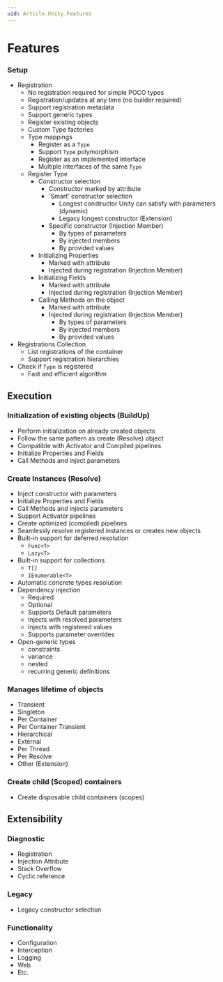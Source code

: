 ```yaml
---
uid: Article.Unity.Features
---
```


# Features

### Setup

* Registration
  * No registration required for simple POCO types
  * Registration/updates at any time (no builder required)
  * Support registration metadata
  * Support generic types
  * Register existing objects 
  * Custom Type factories
  * Type mappings
    * Register as a `Type`
    * Support `Type` polymorphism
    * Register as an implemented interface
    * Multiple interfaces of the same `Type`
  * Register Type
    * Constructor selection
      * Constructor marked by attribute
      * 'Smart' constructor selection
        * Longest constructor Unity can satisfy with parameters (dynamic)
        * Legacy longest constructor (Extension)
      * Specific constructor (Injection Member)
        * By types of parameters
        * By injected members
        * By provided values
    * Initializing Properties
      * Marked with attribute
      * Injected during registration (Injection Member)
    * Initializing Fields
      * Marked with attribute
      * Injected during registration (Injection Member)
    * Calling Methods on the object
      * Marked with attribute
      * Injected during registration (Injection Member)
        * By types of parameters
        * By injected members
        * By provided values
* Registrations Collection
  * List registrations of the container
  * Support registration hierarchies
* Check if `Type` is registered
  * Fast and efficient algorithm

## Execution

### Initialization of existing objects (BuildUp)

* Perform initialization on already created objects
* Follow the same pattern as create (Resolve) object
* Compatible with Activator and Compiled pipelines
* Initialize Properties and Fields
* Call Methods and inject parameters

### Create Instances (Resolve)

* Inject constructor with parameters
* Initialize Properties and Fields
* Call Methods and injects parameters
* Support Activator pipelines
* Create optimized (compiled) pipelines
* Seamlessly resolve registered instances or creates new objects
* Built-in support for deferred resolution
  * `Func<T>` 
  * `Lazy<T>` 
* Built-in support for collections
  * `T[]`
  * `IEnumerable<T>`
* Automatic concrete types resolution
* Dependency injection
  * Required
  * Optional
  * Supports Default parameters
  * Injects with resolved parameters
  * Injects with registered values
  * Supports parameter overrides
* Open-generic types
  * constraints
  * variance
  * nested
  * recurring generic definitions

### Manages lifetime of objects

* Transient
* Singleton
* Per Container
* Per Container Transient
* Hierarchical
* External
* Per Thread
* Per Resolve
* Other (Extension)

### Create child (Scoped) containers

* Create disposable child containers (scopes)

## Extensibility

### Diagnostic

* Registration
* Injection Attribute
* Stack Overflow
* Cyclic reference

### Legacy

* Legacy constructor selection

### Functionality

* Configuration
* Interception
* Logging
* Web
* Etc.